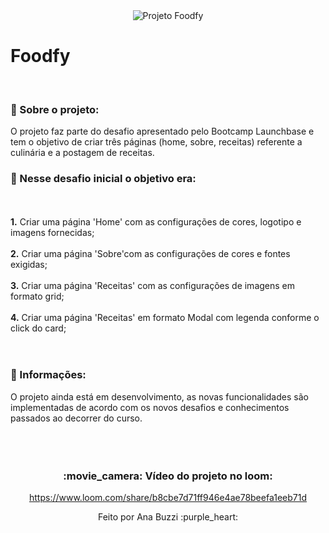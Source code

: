 <div align="center">
<img src="https://i.ibb.co/9ttwx2m/Capturar1.png" align="center" alt="Projeto Foodfy"></div>
</div>
<p>
<h1>Foodfy</h1>
<br>
</p>
<h3> 🚀 Sobre o projeto:</h3>
O projeto faz parte do desafio apresentado pelo Bootcamp Launchbase e tem o objetivo de criar três páginas (home, sobre, receitas) referente a culinária e a postagem de receitas.
<br>
<h3> 📐 Nesse desafio inicial o objetivo era:</h3>
<br>
<br><strong>1.</strong> Criar uma página 'Home' com as configurações de cores, logotipo e imagens fornecidas;</br>
<br><strong>2.</strong> Criar uma página 'Sobre'com as configurações de cores e fontes exigidas;</br>
<br><strong>3.</strong> Criar uma página 'Receitas' com as configurações de imagens em formato grid;</br>
<br><strong>4.</strong> Criar uma página 'Receitas' em formato Modal com legenda conforme o click do card;</br>
<br>
<br>
<h3>📃 Informações:</h3>
O projeto ainda está em desenvolvimento, as novas funcionalidades são implementadas de acordo com os novos desafios e conhecimentos passados ao decorrer do curso.
<br></br>
<br></br>
<div align="center">
<h3>:movie_camera: Vídeo do projeto no loom:</h3> 

https://www.loom.com/share/b8cbe7d71ff946e4ae78beefa1eeb71d
<br>
<p>
Feito por Ana Buzzi :purple_heart:
</p>
</div>


